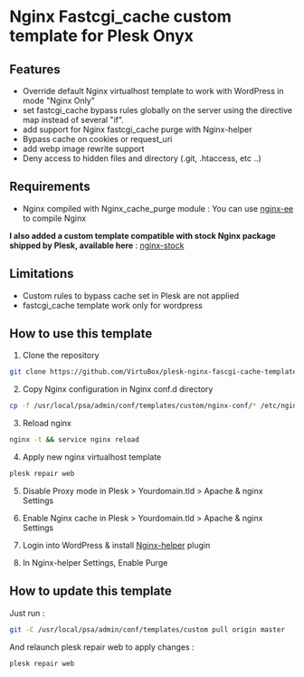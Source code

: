 # Nginx Fastcgi_cache custom template for Plesk Onyx

## Features

* Override default Nginx virtualhost template to work with WordPress in mode "Nginx Only"
* set fastcgi_cache bypass rules globally on the server using the directive map instead of several "if".
* add support for Nginx fastcgi_cache purge with Nginx-helper
* Bypass cache on cookies or request_uri
* add webp image rewrite support
* Deny access to hidden files and directory (.git, .htaccess, etc ..)

## Requirements

* Nginx compiled with Nginx_cache_purge module : You can use [nginx-ee](https://virtubox.github.io/nginx-ee/) to compile Nginx

**I also added a custom template compatible with stock Nginx package shipped by Plesk, available here** : [nginx-stock](https://github.com/VirtuBox/plesk-nginx-fascgi-cache-template/tree/nginx-stock)

## Limitations

* Custom rules to bypass cache set in Plesk are not applied
* fastcgi_cache template work only for wordpress

## How to use this template

1) Clone the repository

```bash
git clone https://github.com/VirtuBox/plesk-nginx-fascgi-cache-template.git /usr/local/psa/admin/conf/templates/custom
```

2) Copy Nginx configuration in Nginx conf.d directory

```bash
cp -f /usr/local/psa/admin/conf/templates/custom/nginx-conf/* /etc/nginx/conf.d/
```

3) Reload nginx

```bash
nginx -t && service nginx reload
```

4) Apply new nginx virtualhost template

```bash
plesk repair web
```

5) Disable Proxy mode in Plesk > Yourdomain.tld > Apache & nginx Settings

6) Enable Nginx cache in Plesk > Yourdomain.tld > Apache & nginx Settings

7) Login into WordPress & install [Nginx-helper](https://wordpress.org/plugins/nginx-helper/) plugin

8) In Nginx-helper Settings, Enable Purge

## How to update this template

Just run :

```bash
git -C /usr/local/psa/admin/conf/templates/custom pull origin master
```

And relaunch plesk repair web to apply changes :

```bash
plesk repair web
```